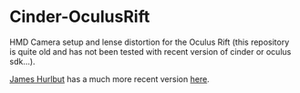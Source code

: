 # Cinder-OculusRift
HMD Camera setup and lense distortion for the Oculus Rift (this repository is quite old and has not been tested with recent version of cinder or oculus sdk...).

[James Hurlbut](https://github.com/jhurlbut/) has a much more recent version [here](https://github.com/jhurlbut/CinderOculusDK2).
